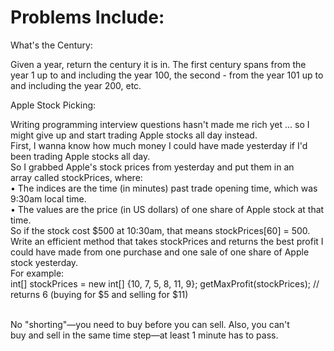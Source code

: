 # Problems Include:

What's the Century: <br />

Given a year, return the century it is in. The first century spans 
from the year 1 up to and including the year 100, 
the second - from the year 101 up to and including 
the year 200, etc.

Apple Stock Picking: <br />

Writing programming interview questions hasn't made me rich yet ... so I might give up and start trading Apple stocks all day instead. 
<br />
First, I wanna know how much money I could have made yesterday if I'd been trading Apple stocks all day. 
<br />
So I grabbed Apple's stock prices from yesterday and put them in an array called stockPrices, where:<br />
	• The indices are the time (in minutes) past trade opening time, which was 9:30am local time.
<br />
	• The values are the price (in US dollars) of one share of Apple stock at that time. 
<br />
So if the stock cost $500 at 10:30am, that means stockPrices[60] = 500. <br />
Write an efficient method that takes stockPrices and returns the best profit I could have made from one purchase and one sale of one share of Apple stock yesterday. 
<br />
For example: 
<br />
  int[] stockPrices = new int[] {10, 7, 5, 8, 11, 9};
getMaxProfit(stockPrices);
// returns 6 (buying for $5 and selling for $11)

<br />
No "shorting"—you need to buy before you can sell. Also, you can't buy and sell in the same time step—at least 1 minute has to pass.
